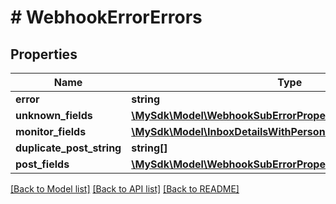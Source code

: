 # # WebhookErrorErrors

## Properties

Name | Type | Description | Notes
------------ | ------------- | ------------- | -------------
**error** | **string** |  | [optional]
**unknown_fields** | [**\MySdk\Model\WebhookSubErrorPropertyUnknownFieldsInner[]**](WebhookSubErrorPropertyUnknownFieldsInner.md) |  | [optional]
**monitor_fields** | [**\MySdk\Model\InboxDetailsWithPersonsType[]**](InboxDetailsWithPersonsType.md) |  | [optional]
**duplicate_post_string** | **string[]** |  | [optional]
**post_fields** | [**\MySdk\Model\WebhookSubErrorPropertyPostFieldsInner[]**](WebhookSubErrorPropertyPostFieldsInner.md) |  | [optional]

[[Back to Model list]](../../README.md#models) [[Back to API list]](../../README.md#endpoints) [[Back to README]](../../README.md)
